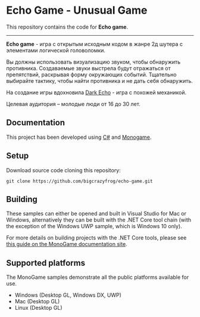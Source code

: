 # Echo Game - Unusual Game

This repository contains the code for **Echo game**.

---

**Echo game** - игра с открытым исходным кодом в жанре 2д шутера с элементами логической головоломки.

Вы должны использовать визуализацию звуком, чтобы обнаружить противника. Создаваемые звуки выстрела будут отражаться от препятствий, раскрывая форму окружающих событий. Тщательно выбирайте тактику, чтобы найти противника и не дать себя обнаружить.  

На создание игры вдохновила [Dark Echo][Dark] - игра с похожей механикой.

Целевая аудитория – молодые люди от 16 до 30 лет.

## Documentation

This project has been developed using [C#][C#] and [Monogame][Monogame].

## Setup

Download source code cloning this repository:
```
git clone https://github.com/bigcrazyfrog/echo-game.git
```

## Building

These samples can either be opened and built in Visual Studio for Mac or Windows, alternatively they can be built with the .NET Core tool chain (with the exception of the Windows UWP sample, which is Windows 10 only).

For more details on building projects with the .NET Core tools, please see [this guide on the MonoGame documentation site][Build].


## Supported platforms

The MonoGame samples demonstrate all the public platforms available for use.

* Windows (Desktop GL, Windows DX, UWP)
* Mac (Desktop GL)
* Linux (Desktop GL)


[//]: # (Links)

[C#]: <https://learn.microsoft.com/ru-ru/dotnet/csharp/>
[Monogame]: <https://www.monogame.net/>
[Build]: <https://docs.monogame.net/articles/packaging_games.html>
[Dark]: <https://www.darkechogame.com/>
